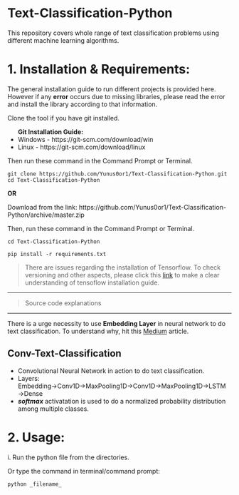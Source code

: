 # Text-Classification-Python

This repository covers whole range of text classification problems using different machine learning algorithms.

# 1. Installation & Requirements:
The general installation guide to run different projects is provided here. However if any **error** occurs due to missing libraries, please read the error and install the library according to that information.

<p> Clone the tool if you have git installed. </p>
<b> <ul> Git Installation Guide: </b>
  <li>Windows - https://git-scm.com/download/win </li>
  <li>Linux - https://git-scm.com/download/linux </li>
  </ul>
Then run these command in the Command Prompt or Terminal.

```
git clone https://github.com/Yunus0or1/Text-Classification-Python.git
cd Text-Classification-Python
```
<p> <b>        OR </b> </p>
<p> Download from the link: https://github.com/Yunus0or1/Text-Classification-Python/archive/master.zip <p>
Then, run these command in the Command Prompt or Terminal.

```
cd Text-Classification-Python
```

```
pip install -r requirements.txt
```
> There are issues regarding the installation of Tensorflow. To check versioning and other aspects, please click this [link](https://github.com/Yunus0or1/Object-Detection-Python/blob/master/README.md) to make a clear understanding of tensoflow installation guide. 

___
> Source code explanations
___

There is a urge necessity to use **Embedding Layer** in neural network to do text classification. To understand why, hit this [Medium](https://towardsdatascience.com/deep-learning-4-embedding-layers-f9a02d55ac12) article. 

## Conv-Text-Classification

 - Convolutional Neural Network in action to do text classification.
 - Layers: Embedding&#8594;Conv1D&#8594;MaxPooling1D&#8594;Conv1D&#8594;MaxPooling1D&#8594;LSTM&#8594;Dense
 - ***softmax*** activatation is used to do a normalized probability distribution among multiple classes.

# 2. Usage:
<p> i. Run the python file from the directories. </p>

<p> Or type the command in terminal/command prompt: </p>

```
python _filename_
```
